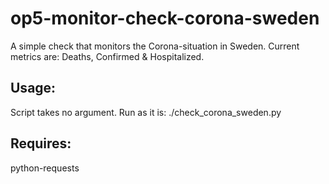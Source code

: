 # op5-monitor-check-corona-sweden

A simple check that monitors the Corona-situation in Sweden.
Current metrics are:
Deaths, Confirmed & Hospitalized.

## Usage: 
Script takes no argument. Run as it is: ./check_corona_sweden.py

## Requires: 
python-requests
